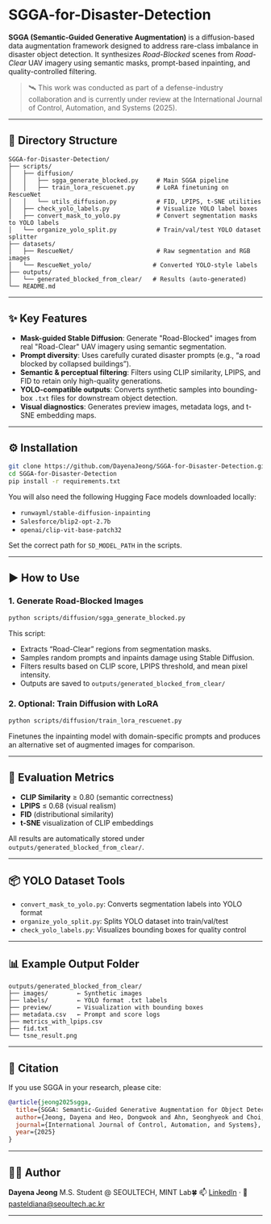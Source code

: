 # SGGA-for-Disaster-Detection

**SGGA (Semantic-Guided Generative Augmentation)** is a diffusion-based data augmentation framework designed to address rare-class imbalance in disaster object detection. It synthesizes *Road-Blocked* scenes from *Road-Clear* UAV imagery using semantic masks, prompt-based inpainting, and quality-controlled filtering.

> 🛰️ This work was conducted as part of a defense-industry collaboration and is currently under review at the International Journal of Control, Automation, and Systems (2025).

---

## 📁 Directory Structure

```
SGGA-for-Disaster-Detection/
├── scripts/
│   ├── diffusion/
│   │   ├── sgga_generate_blocked.py     # Main SGGA pipeline
│   │   ├── train_lora_rescuenet.py      # LoRA finetuning on RescueNet
│   │   └── utils_diffusion.py           # FID, LPIPS, t-SNE utilities
│   ├── check_yolo_labels.py             # Visualize YOLO label boxes
│   ├── convert_mask_to_yolo.py          # Convert segmentation masks to YOLO labels
│   └── organize_yolo_split.py           # Train/val/test YOLO dataset splitter
├── datasets/
│   ├── RescueNet/                       # Raw segmentation and RGB images
│   └── RescueNet_yolo/                 # Converted YOLO-style labels
├── outputs/
│   └── generated_blocked_from_clear/   # Results (auto-generated)
└── README.md
```

---

## ✨ Key Features

* **Mask-guided Stable Diffusion**: Generate "Road-Blocked" images from real "Road-Clear" UAV imagery using semantic segmentation.
* **Prompt diversity**: Uses carefully curated disaster prompts (e.g., “a road blocked by collapsed buildings”).
* **Semantic & perceptual filtering**: Filters using CLIP similarity, LPIPS, and FID to retain only high-quality generations.
* **YOLO-compatible outputs**: Converts synthetic samples into bounding-box `.txt` files for downstream object detection.
* **Visual diagnostics**: Generates preview images, metadata logs, and t-SNE embedding maps.

---

## ⚙️ Installation

```bash
git clone https://github.com/DayenaJeong/SGGA-for-Disaster-Detection.git
cd SGGA-for-Disaster-Detection
pip install -r requirements.txt
```

You will also need the following Hugging Face models downloaded locally:

* `runwayml/stable-diffusion-inpainting`
* `Salesforce/blip2-opt-2.7b`
* `openai/clip-vit-base-patch32`

Set the correct path for `SD_MODEL_PATH` in the scripts.

---

## ▶️ How to Use

### 1. Generate Road-Blocked Images

```bash
python scripts/diffusion/sgga_generate_blocked.py
```

This script:

* Extracts “Road-Clear” regions from segmentation masks.
* Samples random prompts and inpaints damage using Stable Diffusion.
* Filters results based on CLIP score, LPIPS threshold, and mean pixel intensity.
* Outputs are saved to `outputs/generated_blocked_from_clear/`

### 2. Optional: Train Diffusion with LoRA

```bash
python scripts/diffusion/train_lora_rescuenet.py
```

Finetunes the inpainting model with domain-specific prompts and produces an alternative set of augmented images for comparison.

---

## 🧪 Evaluation Metrics

* **CLIP Similarity** ≥ 0.80 (semantic correctness)
* **LPIPS** ≤ 0.68 (visual realism)
* **FID** (distributional similarity)
* **t-SNE** visualization of CLIP embeddings

All results are automatically stored under `outputs/generated_blocked_from_clear/`.

---

## 📦 YOLO Dataset Tools

* `convert_mask_to_yolo.py`: Converts segmentation labels into YOLO format
* `organize_yolo_split.py`: Splits YOLO dataset into train/val/test
* `check_yolo_labels.py`: Visualizes bounding boxes for quality control

---

## 📊 Example Output Folder

```
outputs/generated_blocked_from_clear/
├── images/        ← Synthetic images
├── labels/        ← YOLO format .txt labels
├── preview/       ← Visualization with bounding boxes
├── metadata.csv   ← Prompt and score logs
├── metrics_with_lpips.csv
├── fid.txt
└── tsne_result.png
```

---

## 🧩 Citation

If you use SGGA in your research, please cite:

```bibtex
@article{jeong2025sgga,
  title={SGGA: Semantic-Guided Generative Augmentation for Object Detection in Highly Imbalanced Disaster Imagery},
  author={Jeong, Dayena and Heo, Dongwook and Ahn, Seonghyeok and Choi, Jonggeun and Choi, Sunglok},
  journal={International Journal of Control, Automation, and Systems},
  year={2025}
}
```

---

## 🙋‍♀️ Author

**Dayena Jeong**
M.S. Student @ SEOULTECH, MINT Lab🍀
📫 [LinkedIn](https://linkedin.com/in/dayenajeong) · 📧 [pasteldiana@seoultech.ac.kr](mailto:pasteldiana@seoultech.ac.kr)

---
